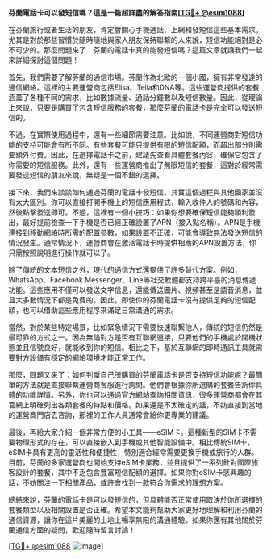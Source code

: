 **芬蘭電話卡可以發短信嗎？這是一篇超詳盡的解答指南[[TG💪+ @esim1088](https://t.me/s/esim1088)]**

在芬蘭旅行或者生活的朋友，肯定會關心手機通話、上網和發短信這些基本需求。尤其是對於那些習慣於隨時隨地與家人朋友保持聯繫的人來說，短信功能絕對是必不可少的。那麼問題來了：芬蘭的電話卡真的能發短信嗎？這篇文章就讓我們一起來詳細探討這個問題！

首先，我們需要了解芬蘭的通信市場。芬蘭作為北歐的一個小國，擁有非常發達的通信網絡。這裡的主要運營商包括Elisa、Telia和DNA等。這些運營商提供的套餐涵蓋了各種不同的需求，比如數據流量、通話分鐘數以及短信數量。因此，從理論上來說，只要是購買了包含短信服務的套餐，那麼芬蘭的電話卡是完全可以發送短信的。

不過，在實際使用過程中，還有一些細節需要注意。比如說，不同運營商對短信功能的支持可能會有所不同。有些套餐可能只提供有限的短信配額，而超出部分則需要額外付費。因此，在選擇電話卡之前，建議先查看具體套餐內容，確保它包含了你需要的短信服務。此外，還有一些運營商推出了無限短信的套餐，這對於經常需要發送短信的朋友來說，無疑是一個不錯的選擇。

接下來，我們來談談如何通過芬蘭的電話卡發短信。其實這個過程與其他國家並沒有太大區別。你可以直接打開手機上的短信應用程式，輸入收件人的號碼和內容，然後點擊發送即可。不過，這裡有一個小技巧：如果你想要確保短信能夠順利發出，最好提前檢查一下手機是否已經正確設置了APN（接入點名稱）。APN是手機連接到移動網絡時所需的配置參數，如果設置不正確，可能會導致無法發送短信的情況發生。通常情況下，運營商會在激活電話卡時提供相應的APN設置方法，你只需按照說明進行操作就可以了。

除了傳統的文本短信之外，現代的通信方式還提供了許多替代方案。例如，WhatsApp、Facebook Messenger、Line等社交軟體都支持跨平臺的消息傳遞功能。這些應用不僅可以發送文字信息，還能傳送圖片、視頻甚至是語音消息，並且大多數情況下都是免費的。因此，即使你的芬蘭電話卡沒有提供足夠的短信配額，也可以借助這些應用程序來滿足日常溝通的需求。

當然，對於某些特定場景，比如緊急情況下需要快速聯繫他人，傳統的短信仍然是最可靠的方式之一。因為無論對方是否有互聯網連接，只要他們的手機處於開機狀態並且信號良好，就能收到你的短信。相比之下，基於互聯網的即時通訊工具就需要對方設備有穩定的網絡環境才能正常工作。

那麼，問題又來了：如何判斷自己所購買的芬蘭電話卡是否支持短信功能呢？最簡單的方法就是直接聯繫運營商客服進行詢問。他們會根據你所選購的套餐告訴你具體的功能詳情。另外，你也可以通過官方網站查詢相關資訊，很多運營商都會在其官網上明確列出各類套餐的特點和價格。如果還是不太確定的話，不妨直接到當地的運營商門店去咨詢，那裡的工作人員通常會給你更專業的建議。

最後，再給大家介紹一個非常方便的小工具——eSIM卡。這種新型的SIM卡不需要物理形式的存在，可以直接嵌入到手機或其他智能設備中。相比傳統SIM卡，eSIM卡具有更高的靈活性和便捷性，特別適合經常需要更換手機或旅行的人群。目前，芬蘭的多家運營商也開始支持eSIM卡業務，並且提供了一系列針對國際旅客設計的套餐，其中不乏包含豐富短信配額的選擇。如果你對eSIM卡感興趣的話，不妨關注一下相關產品，或許會找到一款符合你需求的理想方案。

總結來說，芬蘭的電話卡是可以發短信的，但具體能否正常使用取決於你所選擇的套餐類型以及相關設置是否正確。希望本文能夠幫助大家更好地理解和利用芬蘭的通信資源，讓你在這片美麗的土地上暢享無阻的溝通體驗。如果你還有其他關於芬蘭通信方面的疑問，歡迎隨時留言討論！

[[TG💪+ @esim1088](https://t.me/s/esim1088) ![Image](https://i.postimg.cc/4NQfJmqS/Snipaste-2025-05-13-00-14-12.png)]